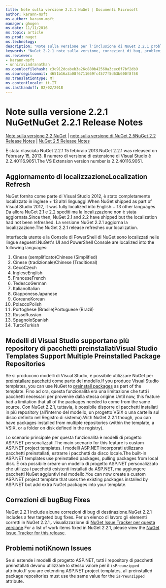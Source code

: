 ```yaml
---
title: Note sulla versione 2.2.1 NuGet | Documenti Microsoft
author: karann-msft
ms.author: karann-msft
manager: ghogen
ms.date: 11/11/2016
ms.topic: article
ms.prod: nuget
ms.technology: 
description: "Note sulla versione per l'inclusione di NuGet 2.2.1 problemi noti, correzioni di bug, le funzionalità aggiunte e dcr."
keywords: "NuGet 2.2.1 note sulla versione, correzioni di bug, problemi noti, aggiunta di funzionalità, eseguire"
ms.reviewer:
- karann-msft
- unniravindranathan
ms.openlocfilehash: c3e912dcabeb3a26c880b42560a3cec6f7bf2db9
ms.sourcegitcommit: 4651b16a3a08f6711669fc4577f5d63b600f8f58
ms.translationtype: MT
ms.contentlocale: it-IT
ms.lasthandoff: 02/02/2018
---
```

# <a name="nuget-221-release-notes"></a><span data-ttu-id="62126-104">Note sulla versione 2.2.1 NuGet</span><span class="sxs-lookup"><span data-stu-id="62126-104">NuGet 2.2.1 Release Notes</span></span>

<span data-ttu-id="62126-105">[Note sulla versione 2.2 NuGet](../release-notes/nuget-2.2.md) | [note sulla versione di NuGet 2.5](../release-notes/nuget-2.5.md)</span><span class="sxs-lookup"><span data-stu-id="62126-105">[NuGet 2.2 Release Notes](../release-notes/nuget-2.2.md) | [NuGet 2.5 Release Notes](../release-notes/nuget-2.5.md)</span></span>

<span data-ttu-id="62126-106">È stata rilasciata NuGet 2.2.1 15 febbraio 2013.</span><span class="sxs-lookup"><span data-stu-id="62126-106">NuGet 2.2.1 was released on February 15, 2013.</span></span>  <span data-ttu-id="62126-107">Il numero di versione di estensione di Visual Studio è 2.2.40116.9051.</span><span class="sxs-lookup"><span data-stu-id="62126-107">The VS Extension version number is 2.2.40116.9051.</span></span>

## <a name="localization-refresh"></a><span data-ttu-id="62126-108">Aggiornamento di localizzazione</span><span class="sxs-lookup"><span data-stu-id="62126-108">Localization Refresh</span></span>
<span data-ttu-id="62126-109">NuGet fornito come parte di Visual Studio 2012, è stato completamente localizzato in inglese + 13 altri linguaggi.</span><span class="sxs-lookup"><span data-stu-id="62126-109">When NuGet shipped as part of Visual Studio 2012, it was fully localized into English + 13 other languages.</span></span>  <span data-ttu-id="62126-110">Da allora NuGet 2.1 e 2.2 spediti ma la localizzazione non è stata aggiornata.</span><span class="sxs-lookup"><span data-stu-id="62126-110">Since then, NuGet 2.1 and 2.2 have shipped but the localization had not been refreshed.</span></span>  <span data-ttu-id="62126-111">La versione NuGet 2.2.1 aggiorna la localizzazione.</span><span class="sxs-lookup"><span data-stu-id="62126-111">The NuGet 2.2.1 release refreshes our localization.</span></span>

<span data-ttu-id="62126-112">Interfaccia utente e la Console di PowerShell di NuGet sono localizzati nelle lingue seguenti:</span><span class="sxs-lookup"><span data-stu-id="62126-112">NuGet's UI and PowerShell Console are localized into the following languages:</span></span>

1. <span data-ttu-id="62126-113">Cinese (semplificato)</span><span class="sxs-lookup"><span data-stu-id="62126-113">Chinese (Simplified)</span></span>
1. <span data-ttu-id="62126-114">Cinese (tradizionale)</span><span class="sxs-lookup"><span data-stu-id="62126-114">Chinese (Traditional)</span></span>
1. <span data-ttu-id="62126-115">Ceco</span><span class="sxs-lookup"><span data-stu-id="62126-115">Czech</span></span>
1. <span data-ttu-id="62126-116">Inglese</span><span class="sxs-lookup"><span data-stu-id="62126-116">English</span></span>
1. <span data-ttu-id="62126-117">Francese</span><span class="sxs-lookup"><span data-stu-id="62126-117">French</span></span>
1. <span data-ttu-id="62126-118">Tedesco</span><span class="sxs-lookup"><span data-stu-id="62126-118">German</span></span>
1. <span data-ttu-id="62126-119">Italiano</span><span class="sxs-lookup"><span data-stu-id="62126-119">Italian</span></span>
1. <span data-ttu-id="62126-120">Giapponese</span><span class="sxs-lookup"><span data-stu-id="62126-120">Japanese</span></span>
1. <span data-ttu-id="62126-121">Coreano</span><span class="sxs-lookup"><span data-stu-id="62126-121">Korean</span></span>
1. <span data-ttu-id="62126-122">Polacco</span><span class="sxs-lookup"><span data-stu-id="62126-122">Polish</span></span>
1. <span data-ttu-id="62126-123">Portoghese (Brasile)</span><span class="sxs-lookup"><span data-stu-id="62126-123">Portuguese (Brazil)</span></span>
1. <span data-ttu-id="62126-124">Russo</span><span class="sxs-lookup"><span data-stu-id="62126-124">Russian</span></span>
1. <span data-ttu-id="62126-125">Spagnolo</span><span class="sxs-lookup"><span data-stu-id="62126-125">Spanish</span></span>
1. <span data-ttu-id="62126-126">Turco</span><span class="sxs-lookup"><span data-stu-id="62126-126">Turkish</span></span>

## <a name="visual-studio-templates-support-multiple-preinstalled-package-repositories"></a><span data-ttu-id="62126-127">Modelli di Visual Studio supportano più repository di pacchetti preinstallati</span><span class="sxs-lookup"><span data-stu-id="62126-127">Visual Studio Templates Support Multiple Preinstalled Package Repositories</span></span>
<span data-ttu-id="62126-128">Se si producono modelli di Visual Studio, è possibile utilizzare NuGet per [preinstallare pacchetti](../visual-studio-extensibility/visual-studio-templates.md) come parte del modello.</span><span class="sxs-lookup"><span data-stu-id="62126-128">If you produce Visual Studio templates, you can use NuGet to [preinstall packages](../visual-studio-extensibility/visual-studio-templates.md) as part of the template.</span></span>  <span data-ttu-id="62126-129">Fino ad ora, questa funzionalità era una limitazione che tutti i pacchetti necessari per provenire dalla stessa origine.</span><span class="sxs-lookup"><span data-stu-id="62126-129">Until now, this feature had a limitation that all of the packages needed to come from the same source.</span></span>  <span data-ttu-id="62126-130">Con NuGet 2.2.1, tuttavia, è possibile disporre di pacchetti installati in più repository (all'interno del modello, un progetto VSIX o una cartella sul disco definito nel Registro di sistema).</span><span class="sxs-lookup"><span data-stu-id="62126-130">With NuGet 2.2.1 though, you can have packages installed from multiple repositories (within the template, a VSIX, or a folder on disk defined in the registry).</span></span>

<span data-ttu-id="62126-131">Lo scenario principale per questa funzionalità è modelli di progetto ASP.NET personalizzati.</span><span class="sxs-lookup"><span data-stu-id="62126-131">The main scenario for this feature is custom ASP.NET project templates.</span></span>  <span data-ttu-id="62126-132">I modelli ASP.NET incorporati utilizzano pacchetti preinstallati, estrarre i pacchetti da disco locale.</span><span class="sxs-lookup"><span data-stu-id="62126-132">The built-in ASP.NET templates use preinstalled packages, pulling packages from local disk.</span></span>  <span data-ttu-id="62126-133">È ora possibile creare un modello di progetto ASP.NET personalizzato che utilizza i pacchetti esistenti installati da ASP.NET, ma aggiungere pacchetti NuGet aggiuntivi nel modello.</span><span class="sxs-lookup"><span data-stu-id="62126-133">You can now create a custom ASP.NET project template that uses the existing packages installed by ASP.NET but add extra NuGet packages into your template.</span></span>

## <a name="bug-fixes"></a><span data-ttu-id="62126-134">Correzioni di bug</span><span class="sxs-lookup"><span data-stu-id="62126-134">Bug Fixes</span></span>
<span data-ttu-id="62126-135">NuGet 2.2.1 include alcune correzioni di bug di destinazione.</span><span class="sxs-lookup"><span data-stu-id="62126-135">NuGet 2.2.1 includes a few targeted bug fixes.</span></span> <span data-ttu-id="62126-136">Per un elenco di lavoro gli elementi corretti in NuGet 2.2.1,. visualizzazione di [NuGet Issue Tracker per questa versione](http://nuget.codeplex.com/workitem/list/advanced?keyword=&status=Closed&type=All&priority=All&release=NuGet%202.2.1&assignedTo=All&component=All&sortField=LastUpdatedDate&sortDirection=Descending&page=0).</span><span class="sxs-lookup"><span data-stu-id="62126-136">For a list of work items fixed in NuGet 2.2.1, please view the [NuGet Issue Tracker for this release](http://nuget.codeplex.com/workitem/list/advanced?keyword=&status=Closed&type=All&priority=All&release=NuGet%202.2.1&assignedTo=All&component=All&sortField=LastUpdatedDate&sortDirection=Descending&page=0).</span></span>


## <a name="known-issues"></a><span data-ttu-id="62126-137">Problemi noti</span><span class="sxs-lookup"><span data-stu-id="62126-137">Known Issues</span></span>

<span data-ttu-id="62126-138">Se si estende i modelli di progetto ASP.NET, tutti i repository di pacchetti preinstallati devono utilizzare lo stesso valore per il `isPreunzipped` attributo.</span><span class="sxs-lookup"><span data-stu-id="62126-138">If you are extending ASP.NET project templates, all preinstalled package repositories must use the same value for the `isPreunzipped` attribute.</span></span>
